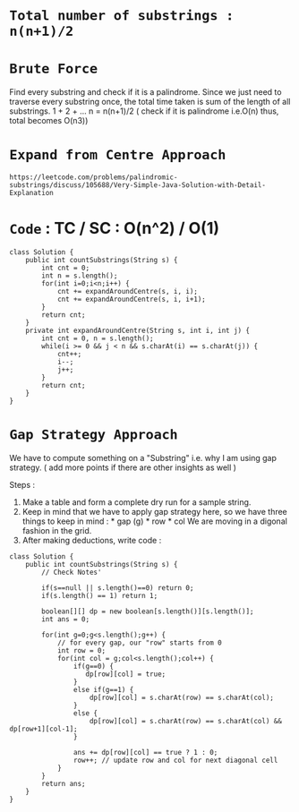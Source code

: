 # `Total number of substrings : n(n+1)/2`

# `Brute Force`
Find every substring and check if it is a palindrome.
Since we just need to traverse every substring once, the total time taken is sum of the length of all substrings.
1 + 2 + ... n = n(n+1)/2 ( check if it is palindrome i.e.O(n) thus, total becomes O(n3))


# `Expand from Centre Approach`
```
https://leetcode.com/problems/palindromic-substrings/discuss/105688/Very-Simple-Java-Solution-with-Detail-Explanation
```

# `Code` : TC / SC : O(n^2) / O(1)
```
class Solution {
    public int countSubstrings(String s) {
        int cnt = 0;
        int n = s.length();
        for(int i=0;i<n;i++) {
            cnt += expandAroundCentre(s, i, i);
            cnt += expandAroundCentre(s, i, i+1);
        }
        return cnt;
    }
    private int expandAroundCentre(String s, int i, int j) {
        int cnt = 0, n = s.length();
        while(i >= 0 && j < n && s.charAt(i) == s.charAt(j)) {
            cnt++;
            i--;
            j++;
        }
        return cnt;
    }
}
```

# `Gap Strategy Approach`
We have to compute something on a "Substring" i.e. why I am using gap strategy. ( add more points if there are other insights as well )

Steps : 
1. Make a table and form a complete dry run for a sample string.
2. Keep in mind that we have to apply gap strategy here, so we have three things to keep in mind : 
						* gap (g)
						* row
						* col
We are moving in a digonal fashion in the grid.
3. After making deductions, write code : 

```
class Solution {
    public int countSubstrings(String s) {
        // Check Notes'
        
        if(s==null || s.length()==0) return 0;
        if(s.length() == 1) return 1;
        
        boolean[][] dp = new boolean[s.length()][s.length()];
        int ans = 0;
        
        for(int g=0;g<s.length();g++) {
            // for every gap, our "row" starts from 0
            int row = 0;
            for(int col = g;col<s.length();col++) {
                if(g==0) {
                   dp[row][col] = true; 
                } 
                else if(g==1) {
                    dp[row][col] = s.charAt(row) == s.charAt(col);
                } 
                else {
                    dp[row][col] = s.charAt(row) == s.charAt(col) && dp[row+1][col-1];
                }
                
                ans += dp[row][col] == true ? 1 : 0;
                row++; // update row and col for next diagonal cell
            }
        }
        return ans;
    }
}
```

